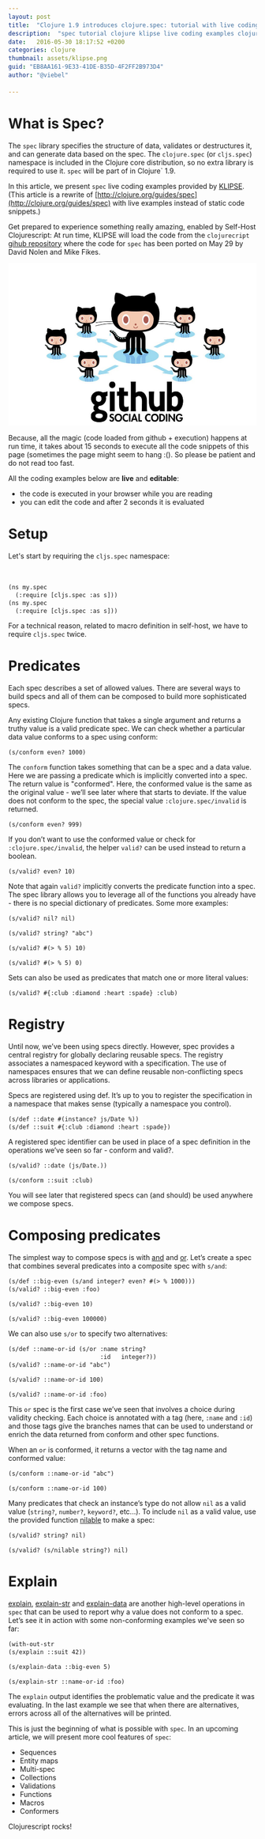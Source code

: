 ```yaml
---
layout: post
title:  "Clojure 1.9 introduces clojure.spec: tutorial with live coding examples #cljklipse @viebel"
description:  "spec tutorial clojure klipse live coding examples clojurescript cljs"
date:   2016-05-30 18:17:52 +0200
categories: clojure
thumbnail: assets/klipse.png
guid: "EB8AA161-9E33-41DE-B35D-4F2FF2B973D4"
author: "@viebel"

---
```


# What is Spec?

The `spec` library specifies the structure of data, validates or destructures it, and can generate data based on the spec. The `clojure.spec` (or `cljs.spec`) namespace is included in the Clojure core distribution, so no extra library is required to use it. `spec` will be part of in Clojure` 1.9.


In this article, we present `spec` live coding examples provided by [KLIPSE][app-url]. (This article is a rewrite of [http://clojure.org/guides/spec](http://clojure.org/guides/spec) with live examples instead of static code snippets.)

Get prepared to experience something really amazing, enabled by Self-Host Clojurescript: At run time, KLIPSE will load the code from the `clojurecript` [gihub repository](https://github.com/clojure/clojurescript/commits/master) where the code for `spec` has been ported on May 29 by David Nolen and Mike Fikes.

![Github](/assets/github.jpg)

Because, all the magic (code loaded from github + execution) happens at run time, it takes about 15 seconds to execute all the code snippets of this page (sometimes the page might seem to hang :(). So please be patient and do not read too fast.


All the coding examples below are **live** and **editable**:

- the code is executed in your browser while you are reading
- you can edit the code and after 2 seconds it is evaluated

# Setup

Let's start by requiring the `cljs.spec` namespace: 

<pre class="language-klipse"  src-paths="http://app.klipse.tech/fig/js,clojurescript">
<code>

(ns my.spec
  (:require [cljs.spec :as s]))
(ns my.spec
  (:require [cljs.spec :as s]))
</code></pre>

For a technical reason, related to macro definition in self-host, we have to require `cljs.spec` twice.

# Predicates

Each spec describes a set of allowed values. There are several ways to build specs and all of them can be composed to build more sophisticated specs.

Any existing Clojure function that takes a single argument and returns a truthy value is a valid predicate spec. We can check whether a particular data value conforms to a spec using conform:

~~~klipse
(s/conform even? 1000)
~~~

The `conform` function takes something that can be a spec and a data value. Here we are passing a predicate which is implicitly converted into a spec. The return value is "conformed". Here, the conformed value is the same as the original value - we’ll see later where that starts to deviate. If the value does not conform to the spec, the special value `:clojure.spec/invalid` is returned.

~~~klipse
(s/conform even? 999)
~~~

If you don’t want to use the conformed value or check for `:clojure.spec/invalid`, the helper `valid?` can be used instead to return a boolean.

~~~klipse
(s/valid? even? 10)
~~~

Note that again `valid?` implicitly converts the predicate function into a spec. The spec library allows you to leverage all of the functions you already have - there is no special dictionary of predicates. Some more examples:

~~~klipse
(s/valid? nil? nil)
~~~

~~~klipse
(s/valid? string? "abc")
~~~

~~~klipse
(s/valid? #(> % 5) 10)
~~~

~~~klipse
(s/valid? #(> % 5) 0)
~~~

Sets can also be used as predicates that match one or more literal values:

~~~klipse
(s/valid? #{:club :diamond :heart :spade} :club) 
~~~

# Registry

Until now, we’ve been using specs directly. However, spec provides a central registry for globally declaring reusable specs. The registry associates a namespaced keyword with a specification. The use of namespaces ensures that we can define reusable non-conflicting specs across libraries or applications.

Specs are registered using def. It’s up to you to register the specification in a namespace that makes sense (typically a namespace you control).

~~~klipse
(s/def ::date #(instance? js/Date %))
(s/def ::suit #{:club :diamond :heart :spade})
~~~

A registered spec identifier can be used in place of a spec definition in the operations we’ve seen so far - conform and valid?.

~~~klipse
(s/valid? ::date (js/Date.))
~~~

~~~klipse
(s/conform ::suit :club)
~~~

You will see later that registered specs can (and should) be used anywhere we compose specs.

# Composing predicates

The simplest way to compose specs is with [and](http://clojure.github.io/clojure/branch-master/clojure.spec-api.html#clojure.spec/and) and [or](http://clojure.github.io/clojure/branch-master/clojure.spec-api.html#clojure.spec/or). Let’s create a spec that combines several predicates into a composite spec with `s/and`:

~~~klipse
(s/def ::big-even (s/and integer? even? #(> % 1000)))
(s/valid? ::big-even :foo)
~~~

~~~klipse
(s/valid? ::big-even 10)
~~~

~~~klipse
(s/valid? ::big-even 100000)
~~~

We can also use `s/or` to specify two alternatives:

~~~klipse
(s/def ::name-or-id (s/or :name string?
                          :id   integer?))
(s/valid? ::name-or-id "abc") 
~~~

~~~klipse
(s/valid? ::name-or-id 100)
~~~

~~~klipse
(s/valid? ::name-or-id :foo) 
~~~


This `or` spec is the first case we’ve seen that involves a choice during validity checking. Each choice is annotated with a tag (here, `:name` and `:id`) and those tags give the branches names that can be used to understand or enrich the data returned from conform and other spec functions.

When an `or` is conformed, it returns a vector with the tag name and conformed value:

~~~klipse
(s/conform ::name-or-id "abc")
~~~

~~~klipse
(s/conform ::name-or-id 100)
~~~

Many predicates that check an instance’s type do not allow `nil` as a valid value (`string?`, `number?`, `keyword?`, etc...). To include `nil` as a valid value, use the provided function [nilable](http://clojure.github.io/clojure/branch-master/clojure.spec-api.html#clojure.spec/nilable) to make a spec:

~~~klipse
(s/valid? string? nil)
~~~

~~~klipse
(s/valid? (s/nilable string?) nil)
~~~

# Explain

[explain](http://clojure.github.io/clojure/branch-master/clojure.spec-api.html#clojure.spec/explain), [explain-str](http://clojure.github.io/clojure/branch-master/clojure.spec-api.html#clojure.spec/explain-str) and [explain-data](http://clojure.github.io/clojure/branch-master/clojure.spec-api.html#clojure.spec/explain-data) are another high-level operations in `spec` that can be used to report why a value does not conform to a spec. Let’s see it in action with some non-conforming examples we've seen so far:

~~~klipse
(with-out-str
(s/explain ::suit 42))
~~~

~~~klipse
(s/explain-data ::big-even 5)
~~~

~~~klipse
(s/explain-str ::name-or-id :foo)
~~~


The `explain` output identifies the problematic value and the predicate it was evaluating. In the last example we see that when there are alternatives, errors across all of the alternatives will be printed.

This is just the beginning of what is possible with `spec`. In an upcoming article, we will present more cool features of `spec`:

- Sequences
- Entity maps
- Multi-spec
- Collections
- Validations
- Functions
- Macros
- Conformers


Clojurescript rocks!

[app-url]: http://app.klipse.tech?blog=klipse

